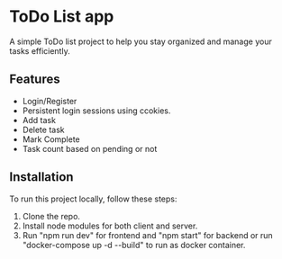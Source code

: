 # ToDo List app

A simple ToDo list project to help you stay organized and manage your tasks efficiently.

## Features

- Login/Register
- Persistent login sessions using ccokies.
- Add task
- Delete task
- Mark Complete
- Task count based on pending or not

## Installation

To run this project locally, follow these steps:

1. Clone the repo.
2. Install node modules for both client and server.
3. Run "npm run dev" for frontend and "npm start" for backend or run "docker-compose up -d --build" to run as docker container.  
